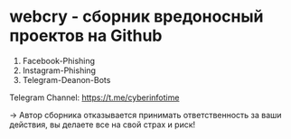 # webcry - сборник вредоносный проектов на Github
1) Facebook-Phishing
2) Instagram-Phishing
3) Telegram-Deanon-Bots

Telegram Channel: https://t.me/cyberinfotime

-> Автор сборника отказывается принимать ответственность
за ваши действия, вы делаете все на свой страх и риск!

